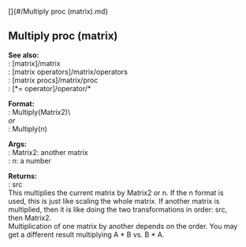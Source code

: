 []{#/Multiply proc (matrix).md}    
## Multiply proc (matrix)    
**See also:**    
:   [matrix]/matrix    
:   [matrix operators]/matrix/operators    
:   [matrix procs]/matrix/proc    
:   [\*= operator]/operator/*    
<!-- -->    
**Format:**    
:   Multiply(Matrix2)\    
    *or*    
:   Multiply(n)    
<!-- -->    
**Args:**    
:   Matrix2: another matrix    
:   n: a number    
<!-- -->    
**Returns:**    
:   src    
This multiplies the current matrix by Matrix2 or n. If the n format is    
used, this is just like scaling the whole matrix. If another matrix is    
multiplied, then it is like doing the two transformations in order: src,    
then Matrix2.    
Multiplication of one matrix by another depends on the order. You may    
get a different result multiplying A \* B vs. B \* A.  